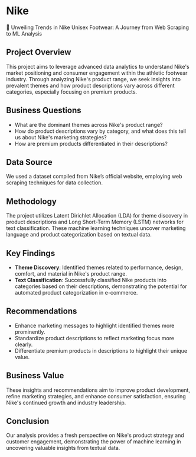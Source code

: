 # Nike
 👟 Unveiling Trends in Nike Unisex Footwear: A Journey from Web Scraping to ML Analysis

## Project Overview
This project aims to leverage advanced data analytics to understand Nike's market positioning and consumer engagement within the athletic footwear industry. Through analyzing Nike's product range, we seek insights into prevalent themes and how product descriptions vary across different categories, especially focusing on premium products.


## Business Questions
- What are the dominant themes across Nike's product range?
- How do product descriptions vary by category, and what does this tell us about Nike's marketing strategies?
- How are premium products differentiated in their descriptions?

## Data Source
We used a dataset compiled from Nike’s official website, employing web scraping techniques for data collection.

## Methodology
The project utilizes Latent Dirichlet Allocation (LDA) for theme discovery in product descriptions and Long Short-Term Memory (LSTM) networks for text classification. These machine learning techniques uncover marketing language and product categorization based on textual data.

## Key Findings
- **Theme Discovery**: Identified themes related to performance, design, comfort, and material in Nike's product range.
- **Text Classification**: Successfully classified Nike products into categories based on their descriptions, demonstrating the potential for automated product categorization in e-commerce.

## Recommendations
- Enhance marketing messages to highlight identified themes more prominently.
- Standardize product descriptions to reflect marketing focus more clearly.
- Differentiate premium products in descriptions to highlight their unique value.

## Business Value
These insights and recommendations aim to improve product development, refine marketing strategies, and enhance consumer satisfaction, ensuring Nike's continued growth and industry leadership.

## Conclusion
Our analysis provides a fresh perspective on Nike's product strategy and customer engagement, demonstrating the power of machine learning in uncovering valuable insights from textual data.
